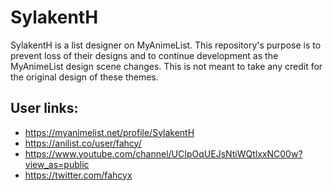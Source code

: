 # SylakentH

SylakentH is a list designer on MyAnimeList. This repository's purpose is to prevent loss of their designs and to continue development as the MyAnimeList design scene changes. This is not meant to take any credit for the original design of these themes.

## User links:

- https://myanimelist.net/profile/SylakentH
- https://anilist.co/user/fahcy/
- https://www.youtube.com/channel/UCIpOqUEJsNtiWQtlxxNC00w?view_as=public
- https://twitter.com/fahcyx
